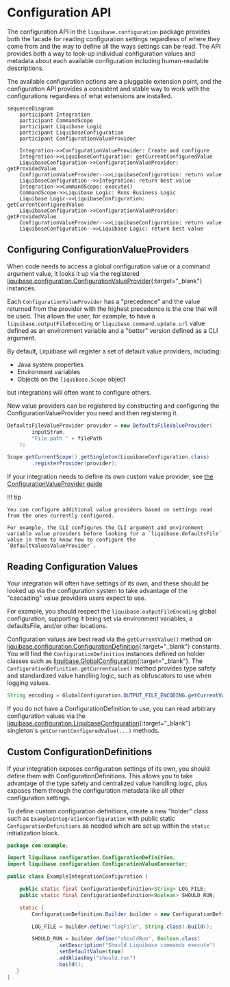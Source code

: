 # Configuration API

The configuration API in the `liquibase.configuration` package provides both the facade for reading configuration settings regardless of where they come from 
and the way to define all the ways settings can be read.
The API provides both a way to look-up individual configuration values and metadata about each available configuration including human-readable descriptions.

The available configuration options are a pluggable extension point, and the configuration API provides a consistent and stable way to work with the configurations regardless of what extensions are installed.

```mermaid
sequenceDiagram
    participant Integration
    participant CommandScope
    participant Liquibase Logic
    participant LiquibaseConfiguration
    participant ConfigurationValueProvider

    Integration->>ConfigurationValueProvider: Create and configure
    Integration->>LiquibaseConfiguration: getCurrentConfiguredValue
    LiquibaseConfiguration->>ConfigurationValueProvider: getProvidedValue
    ConfigurationValueProvider-->>LiquibaseConfiguration: return value
    LiquibaseConfiguration-->>Integration: return best value
    Integration->>CommandScope: execute()
    CommandScope->>Liquibase Logic: Runs Business Logic
    Liquibase Logic->>LiquibaseConfiguration: getCurrentConfiguredValue
    LiquibaseConfiguration->>ConfigurationValueProvider: getProvidedValue
    ConfigurationValueProvider-->>LiquibaseConfiguration: return value
    LiquibaseConfiguration-->>Liquibase Logic: return best value
```


## Configuring ConfigurationValueProviders

When code needs to access a global configuration value or a command argument value, it looks it up via the registered 
[liquibase.configuration.ConfigurationValueProvider](https://javadocs.liquibase.com/liquibase-core/liquibase/configuration/ConfigurationValueProvider.html){:target="_blank"} instances.

Each `ConfigurationValueProvider` has a "precedence" and the value returned from the provider with the highest precedence is the one that will be used.
This allows the user, for example, to have a `liquibase.outputFileEncoding` or `liquibase.command.update.url` value defined as an environment variable and a "better" version defined as a CLI argument.

By default, Liquibase will register a set of default value providers, including:

- Java system properties
- Environment variables
- Objects on the `liquibase.Scope` object

but integrations will often want to configure others.

New value providers can be registered by constructing and configuring the ConfigurationValueProvider you need and then registering it.

```java
DefaultsFileValueProvider provider = new DefaultsFileValueProvider(
        inputStram, 
        "File path " + filePath
    );

Scope.getCurrentScope().getSingleton(LiquibaseConfiguration.class)
        .registerProvider(provider);
```

If your integration needs to define its own custom value provider, see [the ConfigurationValueProvider guide](../guides/configuration-value-providers/index.md)  

!!! tip
    
    You can configure additional value providers based on settings read from the ones currently configured. 

    For example, the CLI configures the CLI argument and environment variable value providers before looking for a `liquibase.defaultsFile` 
    value in them to know how to configure the `DefaultValuesValueProvider`.

## Reading Configuration Values

Your integration will often have settings of its own, and these should be looked up via the configuration system to take advantage of the "cascading" value providers users expect to use.

For example, you should respect the `liquibase.outputFileEncoding` global configuration, supporting it being set via environment variables, a defaultsFile, and/or other locations.

Configuration values are best read via the `getCurrentValue()` method on [liquibase.configuration.ConfigurationDefinition](https://javadocs.liquibase.com/liquibase-core/liquibase/configuration/ConfigurationDefinition.html){:target="_blank"}
constants. You will find the `ConfigurationDefinition` instances defined on holder classes such as [liquibase.GlobalConfiguration](https://javadocs.liquibase.com/liquibase-core/liquibase/GlobalConfiguration.html){:target="_blank"}.
The `ConfigurationDefinition.getCurrentValue()` method provides type safety and standardized value handling logic, such as obfuscators to use when logging values.

```java
String encoding = GlobalConfiguration.OUTPUT_FILE_ENCODING.getCurrentValue();
```

If you do not have a ConfigurationDefinition to use, you can read arbitrary configuration values via the [liquibase.configuration.LiquibaseConfiguration](https://javadocs.liquibase.com/liquibase-core/liquibase/configuration/LiquibaseConfiguration.html){:target="_blank"}
singleton's `getCurrentConfiguredValue(...)` methods. 

## Custom ConfigurationDefinitions

If your integration exposes configuration settings of its own, you should define them with ConfigurationDefinitions. 
This allows you to take advantage of the type safety and centralized value handling logic, plus exposes them through the configuration metadata like all other configuration settings.

To define custom configuration definitions, create a new "holder" class such as `ExampleIntegrationConfiguration` with public static `ConfigurationDefinitions` as needed which are set up within the `static` initialization block.

```java
package com.example;

import liquibase.configuration.ConfigurationDefinition;
import liquibase.configuration.ConfigurationValueConverter;

public class ExampleIntegrationConfiguration {

    public static final ConfigurationDefinition<String> LOG_FILE;
    public static final ConfigurationDefinition<Boolean> SHOULD_RUN;

    static {
        ConfigurationDefinition.Builder builder = new ConfigurationDefinition.Builder("example");

        LOG_FILE = builder.define("logFile", String.class).build();

        SHOULD_RUN = builder.define("shouldRun", Boolean.class)
                .setDescription("Should Liquibase commands execute")
                .setDefaultValue(true)
                .addAliasKey("should.run")
                .build();
   }
}

```

